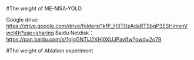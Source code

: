 #The weight of ME-MSA-YOLO

Google drive: https://drive.google.com/drive/folders/1kfP_H3TOzAdaRTSbgP3ESHimxnVwcl4h?usp=sharing
Baidu Netdisk：https://pan.baidu.com/s/1glgGNTiJ2XHl0XUJPavIfw?pwd=2o79

#The weight of Ablation experiment
